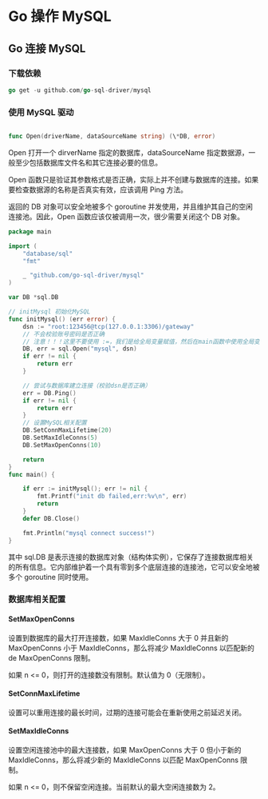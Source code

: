 # Go 操作 MySQL

## Go 连接 MySQL

### 下载依赖

```go
go get -u github.com/go-sql-driver/mysql
```

### 使用 MySQL 驱动

```go

func Open(driverName, dataSourceName string) (\*DB, error)
```

Open 打开一个 dirverName 指定的数据库，dataSourceName 指定数据源，一般至少包括数据库文件名和其它连接必要的信息。

Open 函数只是验证其参数格式是否正确，实际上并不创建与数据库的连接。如果要检查数据源的名称是否真实有效，应该调用 Ping 方法。

返回的 DB 对象可以安全地被多个 goroutine 并发使用，并且维护其自己的空闲连接池。因此，Open 函数应该仅被调用一次，很少需要关闭这个 DB 对象。

```go
package main

import (
	"database/sql"
	"fmt"

	_ "github.com/go-sql-driver/mysql"
)

var DB *sql.DB

// initMysql 初始化MySQL
func initMysql() (err error) {
	dsn := "root:123456@tcp(127.0.0.1:3306)/gateway"
	// 不会校验账号密码是否正确
	// 注意！！！这里不要使用 :=，我们是给全局变量赋值，然后在main函数中使用全局变量db
	DB, err = sql.Open("mysql", dsn)
	if err != nil {
		return err
	}

	// 尝试与数据库建立连接（校验dsn是否正确）
	err = DB.Ping()
	if err != nil {
		return err
	}
	// 设置MySQL相关配置
	DB.SetConnMaxLifetime(20)
	DB.SetMaxIdleConns(5)
	DB.SetMaxOpenConns(10)

	return
}
func main() {

	if err := initMysql(); err != nil {
		fmt.Printf("init db failed,err:%v\n", err)
		return
	}
	defer DB.Close()

	fmt.Println("mysql connect success!")
}
```

其中 sql.DB 是表示连接的数据库对象（结构体实例），它保存了连接数据库相关的所有信息。它内部维护着一个具有零到多个底层连接的连接池，它可以安全地被多个 goroutine 同时使用。

### 数据库相关配置

#### SetMaxOpenConns

设置到数据库的最大打开连接数，如果 MaxIdleConns 大于 0 并且新的 MaxOpenConns 小于 MaxIdleConns，那么将减少 MaxIdleConns 以匹配新的de MaxOpenConns 限制。

如果 n <= 0，则打开的连接数没有限制。默认值为 0（无限制）。

#### SetConnMaxLifetime

设置可以重用连接的最长时间，过期的连接可能会在重新使用之前延迟关闭。

#### SetMaxIdleConns

设置空闲连接池中的最大连接数，如果 MaxOpenConns 大于 0 但小于新的 MaxIdleConns，那么将减少新的 MaxIdleConns 以匹配 MaxOpenConns 限制。

如果 n <= 0，则不保留空闲连接。当前默认的最大空闲连接数为 2。
